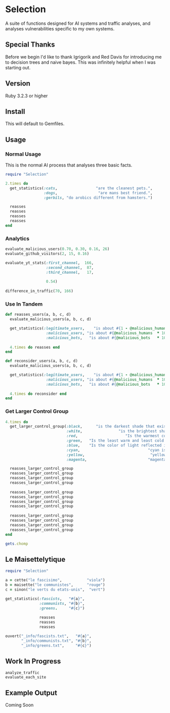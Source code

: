 # Selection
A suite of functions designed for AI systems and traffic analyses, and analyses vulnerabilities specific to my own systems.

## Special Thanks
Before we begin I'd like to thank Igrigorik and Red Davis for introducing me to decision trees and naive bayes. This was infinitely helpful when I was starting out.

## Version
Ruby 3.2.3 or higher

## Install
This will default to Gemfiles.

## Usage
### Normal Usage

This is the normal AI process that analyses three basic facts.
~~~ruby
require "Selection"

2.times do
  get_statistics(:cats,                 "are the cleanest pets.",
                 :dogs,                  "are mans best friend.",
                 :gerbils, "do arobics different from hamsters.")

  reasses
  reasses
  reasses
  reasses
end
~~~

### Analytics
~~~ruby
evaluate_malicious_users(0.70, 0.30, 0.16, 26)
evaluate_github_visitors(2, 15, 0.16)

evaluate_yt_stats(:first_channel,  166,
                  :second_channel,  87,
                  :third_channel,   17,
                  
                  0.54)
                  
difference_in_traffic(70, 166)
~~~

### Use In Tandem
~~~ruby
def reasses_users(a, b, c, d)
  evaluate_malicious_users(a, b, c, d)

  get_statistics(:legitimate_users,    "is about #{1 - @malicious_humans} percent",
                  :malicious_users, "is about #{@malicious_humans  * 100} percent",
                  :malicious_bots,   "is about #{@malicious_bots   * 100} percent")
                
  4.times do reasses end
end

def reconsider_users(a, b, c, d)
  evaluate_malicious_users(a, b, c, d)

  get_statistics(:legitimate_users,    "is about #{1 - @malicious_humans} percent",
                  :malicious_users, "is about #{@malicious_humans  * 100} percent",
                  :malicious_bots,   "is about #{@malicious_bots   * 100} percent")
                
  4.times do reconsider end
end
~~~

### Get Larger Control Group
~~~ruby
4.times do
  get_larger_control_group(:black,      "is the darkest shade that exists. Most are not quite total absence of light.",
                           :white,                "is the brightest shade that exists. Most are not quite this bright",
                           :red,                     "Is the warmest color that exists, with apples being this color.",
                           :green,   "Is the least warm and least cold color that exists, and yet the tartest apples.",
                           :blue,    "Is the color of light reflected into the ocean, and the color of stained glass.",
                           :cyan,                              "cyan is in the CYMK color spectrum used for printing.",
                           :yellow,                             "yellow is the CYMK color spectrum used for printing.",
                           :magenta,                           "magenta is the CYMK color spectrum used for printing.")

  reasses_larger_control_group
  reasses_larger_control_group
  reasses_larger_control_group
  reasses_larger_control_group
  
  reasses_larger_control_group
  reasses_larger_control_group
  reasses_larger_control_group
  reasses_larger_control_group
  
  reasses_larger_control_group
  reasses_larger_control_group
  reasses_larger_control_group
  reasses_larger_control_group
end

gets.chomp
~~~

## Le Maisettelytique
~~~ruby
require "Selection"

a = cette("le fascisimo",           "viola")
b = maisette("le communistes",      "rouge")
c = sinon("le verts du etats-unis",  "vert")

get_statistics(:fascists,   "#{a}",
               :communists, "#{b}",
               :greens.     "#{c}")
               
               reasses
               reasses
               reasses

ouvert("_info/fascists.txt",   "#{a}",
       "_info/communists.txt", "#{b}",
       "_info/greens.txt",     "#{c}")
~~~

## Work In Progress
~~~
analyze_traffic
evaluate_each_site
~~~

## Example Output
Coming Soon
